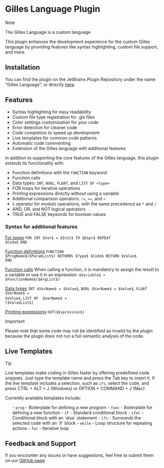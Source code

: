 # Gilles Language Plugin
> [!NOTE]
> The Gilles Language is a custom language

This plugin enhances the development experience for the custom Gilles language by providing features like syntax highlighting, custom file support, and more.

## Installation
You can find the plugin on the JetBrains Plugin Repository under the name "Gilles Language", or directly [here](https://plugins.jetbrains.com/plugin/25619-gilles-language?noRedirect=true).

## Features
- Syntax highlighting for easy readability
- Custom file type registration for .gls files
- Color settings customization for your code
- Error detection for cleaner code
- Code completion to speed up development
- Live templates for common code patterns
- Automatic code commenting
- Extension of the Gilles language with additional features

In addition to supporting the core features of the Gilles language, this plugin extends its functionality with:
- Function definitions with the `FUNCTION` keyword
- Function calls
- Data types: `INT`, `BOOL`, `FLOAT`, and `LIST OF <type>`
- FOR loops for iterative operations
- Printing expressions directly without using a variable
- Additional comparison operators: `!=`, `>=`, and `>`
- `%` operator for modulo operations, with the same precedence as `*` and `/`
- AND, OR, and NOT logical operators
- TRUE and FALSE keywords for boolean values

### Syntax for additional features


<ins>For loops</ins>
<code>FOR INT \$Var\$ = \$Init\$ TO \$Expr\$ REPEAT \$Code\$ END</code>

<ins>Function definitions</ins>
<code>FUNCTION \$ProgName\$(\$ParamList\$) RETURNS \$Type\$ \$Code\$ RETURN \$Value\$ END</code>

<ins>Function calls</ins>
When calling a function, it is mandatory to assign the result to a variable or use it in an expression.
<code>\$Variable\$ = \$FunctionName\$(\$ArgList\$)</code>

<ins>Data types</ins>
<code>INT \$VarName\$ = \$Value\$</code>, <code>BOOL \$VarName\$ = \$Value\$</code>, <code>FLOAT \$VarName\$ = \$Value\$</code>, <code>LIST OF <type> \$VarName\$ = [\$ValueList\$]</code>

<ins>Printing expressions</ins>
<code>OUT(\$Expression\$)</code>
<br>

> [!IMPORTANT]
> Please note that some code may not be identified as invalid by the plugin because the plugin does not run a full semantic analysis of the code.
## Live Templates
> [!TIP]
> Live templates make coding in Gilles faster by offering predefined code snippets. Just type the template name and press the Tab key to insert it. If the live template includes a selection, such as <code>ifs</code>, select the code, and press CTRL + ALT + J (Windows) or OPTION + COMMAND + J (Mac)

Currently available templates include:
<ul>
- <code>prog</code> - Boilerplate for defining a new program
- <code>func</code> - Boilerplate for defining a new function
- <code>if</code> - Standard conditional block
- <code>ifel</code> - Conditional block with an `else` statement
- <code>ifs</code> - Surrounds the selected code with an `if` block
- <code>while</code> - Loop structure for repeating actions
- <code>for</code> - Iterative loop
</ul>

## Feedback and Support
If you encounter any issues or have suggestions, feel free to submit them on our <a href="https://github.com/OscarJauffret/Gls-Language-Plugin/issues">GitHub page</a>